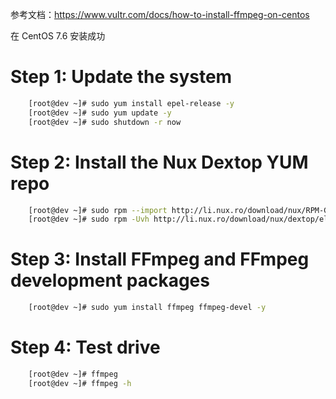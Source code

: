 参考文档：https://www.vultr.com/docs/how-to-install-ffmpeg-on-centos

在 CentOS 7.6 安装成功

# Step 1: Update the system

```bash
    [root@dev ~]# sudo yum install epel-release -y
    [root@dev ~]# sudo yum update -y
    [root@dev ~]# sudo shutdown -r now
```

# Step 2: Install the Nux Dextop YUM repo

```bash
    [root@dev ~]# sudo rpm --import http://li.nux.ro/download/nux/RPM-GPG-KEY-nux.ro
    [root@dev ~]# sudo rpm -Uvh http://li.nux.ro/download/nux/dextop/el7/x86_64/nux-dextop-release-0-5.el7.nux.noarch.rpm
```

# Step 3: Install FFmpeg and FFmpeg development packages

```bash
    [root@dev ~]# sudo yum install ffmpeg ffmpeg-devel -y
```

# Step 4: Test drive

```bash
    [root@dev ~]# ffmpeg
    [root@dev ~]# ffmpeg -h
```